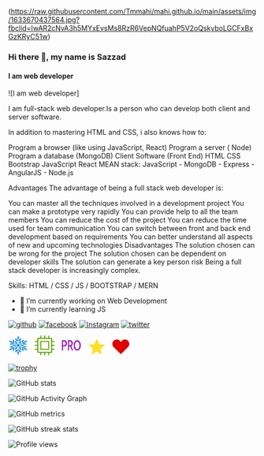 (https://raw.githubusercontent.com/Tmmahi/mahi.github.io/main/assets/img/1633670437564.jpg?fbclid=IwAR2cNvA3h5MYxEvsMs8RzR6VepNQfuahP5V2oQskyboLGCFxBxGzKRyC51w)
### Hi there 👋, my name is Sazzad
#### I am web developer
![I am web developer]

I am full-stack web developer.Is a person who can develop both client and server software.

In addition to mastering HTML and CSS, i also knows how to:

Program a browser (like using JavaScript, React) Program a server ( Node) Program a database (MongoDB) Client Software (Front End) HTML CSS Bootstrap JavaScript React MEAN stack: JavaScript - MongoDB - Express - AngularJS - Node.js

Advantages The advantage of being a full stack web developer is:

You can master all the techniques involved in a development project You can make a prototype very rapidly You can provide help to all the team members You can reduce the cost of the project You can reduce the time used for team communication You can switch between front and back end development based on requirements You can better understand all aspects of new and upcoming technologies Disadvantages The solution chosen can be wrong for the project The solution chosen can be dependent on developer skills The solution can generate a key person risk Being a full stack developer is increasingly complex.

Skills: HTML / CSS / JS / BOOTSTRAP / MERN

- 🔭 I’m currently working on Web Development 
- 🌱 I’m currently learning JS 


[<img src='https://cdn.jsdelivr.net/npm/simple-icons@3.0.1/icons/github.svg' alt='github' height='40'>](https://github.com/Sazzad7860)  [<img src='https://cdn.jsdelivr.net/npm/simple-icons@3.0.1/icons/facebook.svg' alt='facebook' height='40'>](https://www.facebook.com/https://www.facebook.com/sazzad.link.diya.ki.kam)  [<img src='https://cdn.jsdelivr.net/npm/simple-icons@3.0.1/icons/instagram.svg' alt='instagram' height='40'>](https://www.instagram.com/https://www.instagram.com/sazzad.majumder.52//)  [<img src='https://cdn.jsdelivr.net/npm/simple-icons@3.0.1/icons/twitter.svg' alt='twitter' height='40'>](https://twitter.com/https://twitter.com/SazzadTech)  

<a href='https://archiveprogram.github.com/'><img src='https://raw.githubusercontent.com/acervenky/animated-github-badges/master/assets/acbadge.gif' width='40' height='40'></a> <a href='https://docs.github.com/en/developers'><img src='https://raw.githubusercontent.com/acervenky/animated-github-badges/master/assets/devbadge.gif' width='40' height='40'></a> <a href='https://github.com/pricing'><img src='https://raw.githubusercontent.com/acervenky/animated-github-badges/master/assets/pro.gif' width='40' height='40'></a> <a href='https://stars.github.com/'><img src='https://raw.githubusercontent.com/acervenky/animated-github-badges/master/assets/starbadge.gif' width='35' height='35'></a> <a href='https://docs.github.com/en/github/supporting-the-open-source-community-with-github-sponsors'><img src='https://raw.githubusercontent.com/acervenky/animated-github-badges/master/assets/sponsorbadge.gif' width='35' height='35'></a> 

[![trophy](https://github-profile-trophy.vercel.app/?username=Sazzad7860)](https://github.com/ryo-ma/github-profile-trophy)

![GitHub stats](https://github-readme-stats.vercel.app/api?username=Sazzad7860&show_icons=true)  

![GitHub Activity Graph](https://activity-graph.herokuapp.com/graph?username=Sazzad7860)  

![GitHub metrics](https://metrics.lecoq.io/Sazzad7860)  

![GitHub streak stats](https://github-readme-streak-stats.herokuapp.com/?user=Sazzad7860)  

![Profile views](https://gpvc.arturio.dev/Sazzad7860)  
